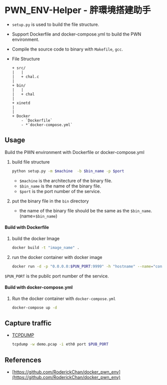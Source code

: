 # PWN_ENV-Helper - 胖環境搭建助手

- `setup.py` is used to build the file structure.
- Support Dockerfile and docker-compose.yml to build the PWN environment.

- Compile the source code to binary with `Makefile`, `gcc`.

-  File Structure
    ```
    + src/
    |   |
    |   + chal.c
    |
    + bin/
    |   |
    |   + chal
    |
    + xinetd
    |
    |
    + Docker
        - `Dockerfile`
        - *`docker-compose.yml`
    ```
## Usage

Build the PWN environment with Dockerfile or docker-compose.yml

1. build file structure
    ```bash
    python setup.py -m $machine  -b $bin_name -p $port
    ```
    - `$machine` is the architecture of the binary file.
    - `$bin_name` is the name of the binary file.
    - `$port` is the port number of the service.

2. put the binary file in the `bin` directory
    - the name of the binary file should be the same as the `$bin_name`. (name=`$bin_name`)

#### Build with Dockerfile

1. build the docker Image 
    ```bash
    docker build -t "image_name" .
    ```
2. run the docker container with docker image
    ```bash
    docker run -d -p "0.0.0.0:$PUN_PORT:9999" -h "hostname" --name="container_name" image_name
    ```
`$PUN_PORT` is the pubilc port number of the service.

#### Build with docker-compose.yml 

1. Run the docker container with `docker-compose.yml`
    ```bash
    docker-compose up -d
    ```

## Capture traffic

- [TCPDUMP](https://www.tcpdump.org/)
    ```bash
    tcpdump -w demo.pcap -i eth0 port $PUB_PORT
    ```

## References

- [https://github.com/RoderickChan/docker_pwn_env](https://github.com/RoderickChan/docker_pwn_env)